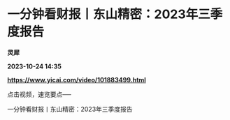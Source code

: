 # 一分钟看财报丨东山精密：2023年三季度报告
**灵犀**

**2023-10-24 14:35**

**https://www.yicai.com/video/101883499.html**

点击视频，速览要点──

一分钟看财报丨东山精密：2023年三季度报告